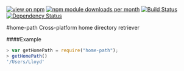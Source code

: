[![view on npm](http://img.shields.io/npm/v/home-path.svg)](https://www.npmjs.org/package/home-path)
[![npm module downloads per month](http://img.shields.io/npm/dm/home-path.svg)](https://www.npmjs.org/package/home-path)
[![Build Status](https://travis-ci.org/75lb/home-path.svg?branch=master)](https://travis-ci.org/75lb/home-path)
[![Dependency Status](https://david-dm.org/75lb/home-path.svg)](https://david-dm.org/75lb/home-path)


#home-path
Cross-platform home directory retriever

####Example
```js
> var getHomePath = require("home-path");
> getHomePath()
'/Users/Lloyd'
```















